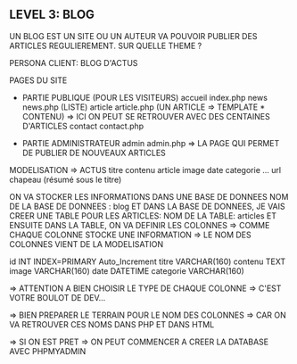 ## LEVEL 3: BLOG


UN BLOG EST UN SITE 
OU UN AUTEUR VA POUVOIR PUBLIER DES ARTICLES REGULIEREMENT.
SUR QUELLE THEME ?

PERSONA CLIENT:
BLOG D'ACTUS

PAGES DU SITE

* PARTIE PUBLIQUE (POUR LES VISITEURS)
accueil     index.php
news        news.php        (LISTE)
article     article.php     (UN ARTICLE => TEMPLATE * CONTENU)
    => ICI ON PEUT SE RETROUVER AVEC DES CENTAINES D'ARTICLES
contact     contact.php

* PARTIE ADMINISTRATEUR
admin       admin.php
    => LA PAGE QUI PERMET DE PUBLIER DE NOUVEAUX ARTICLES

MODELISATION
=> ACTUS
    titre
    contenu article
    image
    date
    categorie
    ...
    url
    chapeau (résumé sous le titre)

ON VA STOCKER LES INFORMATIONS DANS UNE BASE DE DONNEES
NOM DE LA BASE DE DONNEES : blog
ET DANS LA BASE DE DONNEES, JE VAIS CREER UNE TABLE POUR LES ARTICLES: 
NOM DE LA TABLE:      articles
ET ENSUITE DANS LA TABLE, ON VA DEFINIR LES COLONNES
=> COMME CHAQUE COLONNE STOCKE UNE INFORMATION
=> LE NOM DES COLONNES VIENT DE LA MODELISATION

id          INT             INDEX=PRIMARY   Auto_Increment
titre       VARCHAR(160)
contenu     TEXT
image       VARCHAR(160)
date        DATETIME
categorie   VARCHAR(160)

=> ATTENTION A BIEN CHOISIR LE TYPE DE CHAQUE COLONNE
=> C'EST VOTRE BOULOT DE DEV...

=> BIEN PREPARER LE TERRAIN POUR LE NOM DES COLONNES
=> CAR ON VA RETROUVER CES NOMS DANS PHP ET DANS HTML

=> SI ON EST PRET
=> ON PEUT COMMENCER A CREER LA DATABASE AVEC PHPMYADMIN






